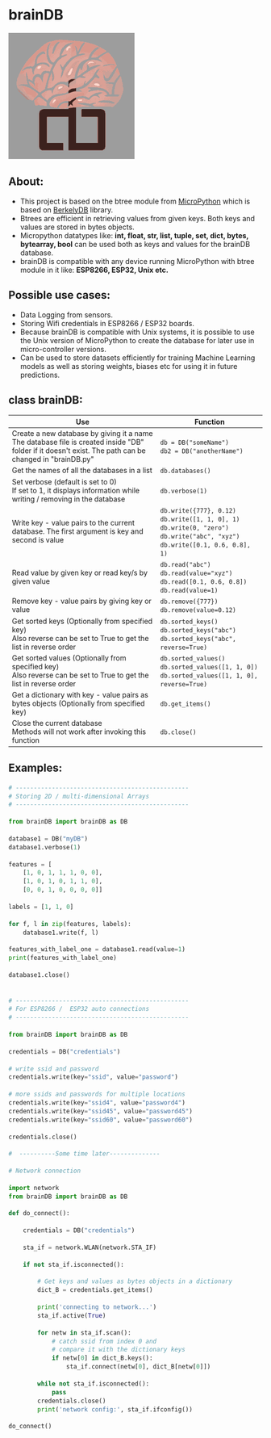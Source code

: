 # brainDB
![alt text](https://github.com/schikani/brainDB/blob/main/brainDB.png)

## About:
* This project is based on the btree module from [MicroPython](https://github.com/micropython/micropython) which is based on [BerkelyDB](https://www.oracle.com/database/technologies/related/berkeleydb.html) library.
* Btrees are efficient in retrieving values from given keys. Both keys and values are stored in bytes objects.
* Micropython datatypes like: **int, float, str, list, tuple, set, dict, bytes, bytearray, bool** can be used both as keys and values for the brainDB database.
* brainDB is compatible with any device running MicroPython with btree module in it like: **ESP8266, ESP32, Unix etc.**
  <br>
## Possible use cases:
* Data Logging from sensors.
* Storing Wifi credentials in ESP8266 / ESP32 boards.
* Because brainDB is compatible with Unix systems, it is possible to use the Unix version of MicroPython to create the database for later use in micro-controller versions.
* Can be used to store datasets efficiently for training Machine Learning models as well as storing weights, biases etc for using it in future predictions.
  <br>
## class brainDB:
|Use|Function
|-|-|
|Create a new database by giving it a name<br>The database file is created inside "DB" folder if it doesn't exist. The path can be changed in "brainDB.py"|`db = DB("someName")`<br>`db2 = DB("anotherName")`|
|Get the names of all the databases in a list|`db.databases()`|
|Set verbose (default is set to 0)<br>If set to 1, it displays information while writing / removing in the database|`db.verbose(1)`|
|Write key - value pairs to the current database. The first argument is key and second is value|`db.write({777}, 0.12)`<br>`db.write([1, 1, 0], 1)`<br>`db.write(0, "zero")`<br>`db.write("abc", "xyz")`<br>`db.write([0.1, 0.6, 0.8], 1)`|
|Read value by given key or read key/s by given value|`db.read("abc")`<br>`db.read(value="xyz")`<br>`db.read([0.1, 0.6, 0.8])`<br>`db.read(value=1)`|
|Remove key - value pairs by giving key or value|`db.remove({777})`<br>`db.remove(value=0.12)`|
|Get sorted keys (Optionally from specified key)<br>Also reverse can be set to True to get the list in reverse order|`db.sorted_keys()`<br>`db.sorted_keys("abc")`<br>`db.sorted_keys("abc", reverse=True)`|
|Get sorted values (Optionally from specified key)<br>Also reverse can be set to True to get the list in reverse order|`db.sorted_values()`<br>`db.sorted_values([1, 1, 0])`<br>`db.sorted_values([1, 1, 0], reverse=True)`|
|Get a dictionary with key - value pairs as bytes objects (Optionally from specified key)|`db.get_items()`|
|Close the current database<br>Methods will not work after invoking this function|`db.close()`|

## Examples:
```python
# ------------------------------------------------
# Storing 2D / multi-dimensional Arrays
# ------------------------------------------------

from brainDB import brainDB as DB

database1 = DB("myDB")
database1.verbose(1)

features = [
    [1, 0, 1, 1, 1, 0, 0],
    [1, 0, 1, 0, 1, 1, 0],
    [0, 0, 1, 0, 0, 0, 0]]

labels = [1, 1, 0]

for f, l in zip(features, labels):
    database1.write(f, l)

features_with_label_one = database1.read(value=1)
print(features_with_label_one)

database1.close()


# ------------------------------------------------
# For ESP8266 /  ESP32 auto connections
# ------------------------------------------------

from brainDB import brainDB as DB

credentials = DB("credentials")

# write ssid and password
credentials.write(key="ssid", value="password")

# more ssids and passwords for multiple locations
credentials.write(key="ssid4", value="password4")
credentials.write(key="ssid45", value="password45")
credentials.write(key="ssid60", value="password60")

credentials.close()

#  ----------Some time later--------------

# Network connection

import network
from brainDB import brainDB as DB

def do_connect():
  
    credentials = DB("credentials")
    
    sta_if = network.WLAN(network.STA_IF)
    
    if not sta_if.isconnected():
        
        # Get keys and values as bytes objects in a dictionary
        dict_B = credentials.get_items()
        
        print('connecting to network...')
        sta_if.active(True)
        
        for netw in sta_if.scan():
            # catch ssid from index 0 and
            # compare it with the dictionary keys
            if netw[0] in dict_B.keys():
                sta_if.connect(netw[0], dict_B[netw[0]])
  
        while not sta_if.isconnected():
            pass
        credentials.close()
        print('network config:', sta_if.ifconfig())
		
do_connect()
```
